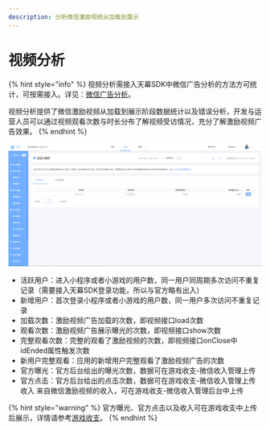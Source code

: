 ```yaml
---
description: 分析微信激励视频从加载到展示
---
```


# 视频分析

{% hint style="info" %}
视频分析需接入天幕SDK中微信广告分析的方法方可统计，可按需接入。详见：[微信广告分析](https://doc.skysriver.com/game-data/dev-guide/official-ad-analysis)。

视频分析提供了微信激励视频从加载到展示阶段数据统计以及错误分析，开发与运营人员可以通过视频观看次数与时长分布了解视频受访情况，充分了解激励视频广告效果。
{% endhint %}

![&#x89C6;&#x9891;&#x5206;&#x6790;](../../.gitbook/assets/image%20%2836%29.png)

* 活跃用户：进入小程序或者小游戏的用户数，同一用户同周期多次访问不重复记录（需要接入天幕SDK登录功能，所以与官方略有出入） 
* 新增用户：首次登录小程序或者小游戏的用户数，同一用户多次访问不重复记录 
* 加载次数：激励视频广告加载的次数，即视频接口load次数 
* 观看次数：激励视频广告展示曝光的次数，即视频接口show次数 
* 完整观看次数：完整的观看了激励视频的次数，即视频接口onClose中idEnded属性触发次数 
* 新用户完整观看：应用的新增用户完整观看了激励视频广告的次数 
* 官方曝光：官方后台给出的曝光次数，数据可在游戏收支-微信收入管理上传 
* 官方点击：官方后台给出的点击次数，数据可在游戏收支-微信收入管理上传 收入 来自微信激励视频的收入，可在游戏收支-微信收入管理后台中上传

{% hint style="warning" %}
官方曝光、官方点击以及收入可在游戏收支中上传后展示，详情请参考[游戏收支](https://doc.skysriver.com/general-function/revenue)。
{% endhint %}

